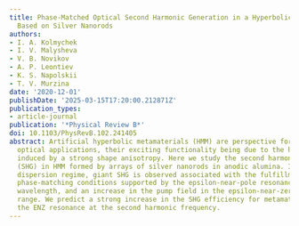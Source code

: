 ```yaml
---
title: Phase-Matched Optical Second Harmonic Generation in a Hyperbolic Metamaterial
  Based on Silver Nanorods
authors:
- I. A. Kolmychek
- I. V. Malysheva
- V. B. Novikov
- A. P. Leontiev
- K. S. Napolskii
- T. V. Murzina
date: '2020-12-01'
publishDate: '2025-03-15T17:20:00.212871Z'
publication_types:
- article-journal
publication: '*Physical Review B*'
doi: 10.1103/PhysRevB.102.241405
abstract: Artificial hyperbolic metamaterials (HMM) are perspective for the nonlinear
  optical applications, their exciting functionality being due to the hyperbolic dispersion
  induced by a strong shape anisotropy. Here we study the second harmonic generation
  (SHG) in HMM formed by arrays of silver nanorods in anodic alumina. In the hyperbolic
  dispersion regime, giant SHG is observed associated with the fulfillment of the
  phase-matching conditions supported by the epsilon-near-pole resonance at the SHG
  wavelength, and an increase in the pump field in the epsilon-near-zero (ENZ) spectral
  range. We predict a strong increase in the SHG efficiency for metamaterials with
  the ENZ resonance at the second harmonic frequency.
---
```


